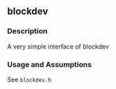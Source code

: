 ## blockdev

### Description

A very simple interface of blockdev

### Usage and Assumptions

See `blockdev.h`
